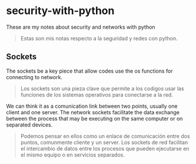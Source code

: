 # security-with-python
These are my notes about security and networks with python
> Estas son mis notas respecto a la seguridad y redes con python.

## Sockets

The sockets be a key piece that allow codes use the os functions for connecting to network.
> Los sockets son una pieza clave que permite a los codigos usar las funciones de los sistemas operativos para conectarse a la red.

We can think it as a comunication link between two points, usually one client and one server. The network sockets facilitate the data exchange between the process that may be executing on the same computer or on separated devices.
> Podemos pensar en ellos como un enlace de comunicación entre dos puntos, comunmente cliente y un server. Los sockets de red facilitan el intercambio de datos entre los procesos que pueden ejecutarse en el mismo equipo o en servicios separados.
